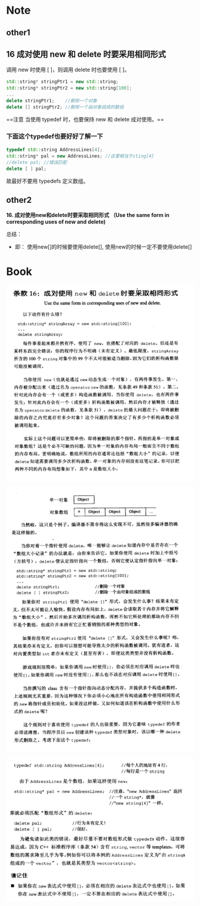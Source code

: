 # Note

## other1

## 16 成对使用 new 和 delete 时要采用相同形式

调用 new 时使用 [ ]，则调用 delete 时也要使用 [ ]。

```cpp
std::string* stringPtr1 = new std::string;
std::string* stringPtr2 = new std::string[100];
...
delete stringPtr1;    //删除一个对象
delete [] stringPtr2; //删除一个由对象组成的数组
```

==注意 当使用 typedef 时，也要保持 new 和 delete 成对使用。==

### 下面这个typedef也要好好了解一下

```cpp
typedef std::string AddressLines[4];
std::string* pal = new AddressLines; //这里相当于sting[4]
//delete pal; //错误匹配
delete [ ] pal;
```

故最好不要用 typedefs 定义数组。

## other2

**16. 成对使用new和delete时要采取相同形式 （Use the same form in corresponding uses of new and delete)**

总结：

+ 即： 使用new[]的时候要使用delete[], 使用new的时候一定不要使用delete[]

# Book

![image-20230507171520672](image/image-20230507171520672.png)

![image-20230507171526992](image/image-20230507171526992.png)

![image-20230507171533002](image/image-20230507171533002.png)